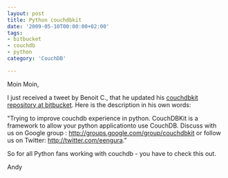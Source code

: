 ```yaml
---
layout: post
title: Python couchdbkit
date: '2009-05-10T00:00:00+02:00'
tags:
- bitbucket
- couchdb
- python
category: 'CouchDB'

---
```

<p>Moin Moin,</p>

<p>I just received a tweet by Benoit C., that he updated his <a href="http://bitbucket.org/benoitc/couchdbkit/" target="_blank">couchdbkit repository at bitbucket</a>. Here is the description in his own words:</p>

<p>"Trying to improve couchdb experience in python. CouchDBKit is a framework to allow your python applicationto use CouchDB. Discuss with us on Google group&#160;: <a href="http://groups.google.com/group/couchdbkit" target="_blank"><a href="http://groups.google.com/group/couchdbkit" target="_blank">http://groups.google.com/group/couchdbkit</a></a> or follow us on Twitter: <a href="http://twitter.com/eengura" target="_blank"><a href="http://twitter.com/eengura" target="_blank">http://twitter.com/eengura</a></a>.&#8221;</p>

<p>So for all Python fans working with couchdb - you have to check this out.</p>

<p>Andy</p>
